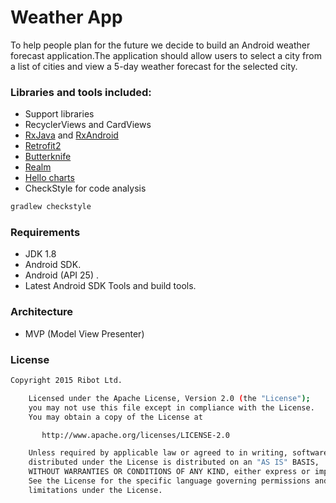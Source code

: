 # Weather App
To help people plan for the future we decide to build an Android weather forecast application.The application should allow users to select a city from a list of cities and view a 5-day weather forecast for the selected city.

### Libraries and tools included:

* Support libraries
* RecyclerViews and CardViews
* [RxJava](https://github.com/ReactiveX/RxJava) and [RxAndroid](https://github.com/ReactiveX/RxAndroid)
* [Retrofit2](https://github.com/square/retrofit)
* [Butterknife](https://github.com/JakeWharton/butterknife)
* [Realm](https://realm.io/)
* [Hello charts](https://github.com/lecho/hellocharts-android)
* CheckStyle for code analysis 

```sh
gradlew checkstyle
```


### Requirements

* JDK 1.8
* Android SDK.
* Android (API 25) .
* Latest Android SDK Tools and build tools.

### Architecture
* MVP (Model View Presenter)

### License
```sh
Copyright 2015 Ribot Ltd.

    Licensed under the Apache License, Version 2.0 (the "License");
    you may not use this file except in compliance with the License.
    You may obtain a copy of the License at

       http://www.apache.org/licenses/LICENSE-2.0

    Unless required by applicable law or agreed to in writing, software
    distributed under the License is distributed on an "AS IS" BASIS,
    WITHOUT WARRANTIES OR CONDITIONS OF ANY KIND, either express or implied.
    See the License for the specific language governing permissions and
    limitations under the License.
```
